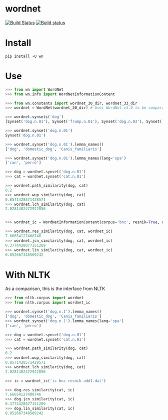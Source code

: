 # wordnet

[![Build Status](https://travis-ci.org/alvations/wordnet.svg?branch=master)](https://travis-ci.org/alvations/wordnet)
[![Build status](https://ci.appveyor.com/api/projects/status/x3set7qdxkudkcv6?svg=true)](https://ci.appveyor.com/project/alvations/wordnet)


# Install

```
pip install -U wn
```


# Use

```python
>>> from wn import WordNet
>>> from wn.info import WordNetInformationContent

>>> from wn.constants import wordnet_30_dir, wordnet_33_dir
>>> wordnet = WordNet(wordnet_30_dir) # Uses WordNet v3.0 to be comparable to NLTK, by default uses v3.3

>>> wordnet.synsets('dog')
[Synset('dog.n.01'), Synset('frump.n.01'), Synset('dog.n.03'), Synset('cad.n.01'), Synset('frank.n.02'), Synset('pawl.n.01'), Synset('andiron.n.01'), Synset('chase.v.01')]

>>> wordnet.synset('dog.n.01')
Synset('dog.n.01')

>>> wordnet.synset('dog.n.01').lemma_names()
['dog', 'domestic_dog', 'Canis_familiaris']

>>> wordnet.synset('dog.n.01').lemma_names(lang='spa')
['can', 'perro']

>>> dog = wordnet.synset('dog.n.01')
>>> cat = wordnet.synset('cat.n.01')

>>> wordnet.path_similarity(dog, cat)
0.2
>>> wordnet.wup_similarity(dog, cat)
0.8571428571428571
>>> wordnet.lch_similarity(dog, cat)
2.0281482472922856


>>> wordnet_ic = WordNetInformationContent(corpus='bnc', resnik=True, add1=True)

>>> wordnet.res_similarity(dog, cat, wordnet_ic)
7.66654127408746
>>> wordnet.jcn_similarity(dog, cat, wordnet_ic)
0.3774428077151209
>>> wordnet.lin_similarity(dog, cat, wordnet_ic)
0.852667348509242
```


# With NLTK

As a comparison, this is the interface from NLTK

```python
>>> from nltk.corpus import wordnet
>>> from nltk.corpus import wordnet_ic

>>> wordnet.synset('dog.n.1').lemma_names()
['dog', 'domestic_dog', 'Canis_familiaris']
>>> wordnet.synset('dog.n.1').lemma_names(lang='spa')
['can', 'perro']

>>> dog = wordnet.synset('dog.n.01')
>>> cat = wordnet.synset('cat.n.01')

>>> wordnet.path_similarity(dog, cat)
0.2
>>> wordnet.wup_similarity(dog, cat)
0.8571428571428571
>>> wordnet.lch_similarity(dog, cat)
2.0281482472922856

>>> ic = wordnet_ic('ic-bnc-resnik-add1.dat')

>>> dog.res_similarity(cat, ic)
7.66654127408746
>>> dog.jcn_similarity(cat, ic)
0.3774428077151209
>>> dog.lin_similarity(cat, ic)
0.852667348509242
```
